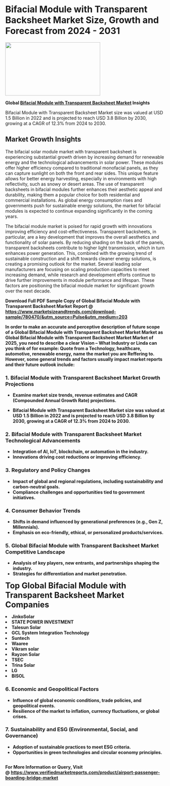 <H1>Bifacial Module with Transparent Backsheet Market Size, Growth and Forecast from 2024 - 2031</H1><img class="aligncenter size-medium wp-image-584254" src="https://thirdeyenews.in/wp-content/uploads/2024/09/Global-Market-Research-300x168.jpeg" alt="" width="300" height="168" /><p><strong>Global&nbsp;<a href="https://www.marketsizeandtrends.com/download-sample/780470/&amp;utm_source=Pulse&amp;utm_medium=203">Bifacial Module with Transparent Backsheet Market</a> Insights</strong></p><p>Bifacial Module with Transparent Backsheet Market size was valued at USD 1.5 Billion in 2022 and is projected to reach USD 3.8 Billion by 2030, growing at a CAGR of 12.3% from 2024 to 2030.</p><p><h2>Market Growth Insights</h2> <p>The bifacial solar module market with transparent backsheet is experiencing substantial growth driven by increasing demand for renewable energy and the technological advancements in solar power. These modules offer higher efficiency compared to traditional monofacial panels, as they can capture sunlight on both the front and rear sides. This unique feature allows for better energy harvesting, especially in environments with high reflectivity, such as snowy or desert areas. The use of transparent backsheets in bifacial modules further enhances their aesthetic appeal and durability, making them a popular choice for both residential and commercial installations. As global energy consumption rises and governments push for sustainable energy solutions, the market for bifacial modules is expected to continue expanding significantly in the coming years.</p> <p><strong></strong></p> <p>The bifacial module market is poised for rapid growth with innovations improving efficiency and cost-effectiveness. Transparent backsheets, in particular, are a key development that improves the overall aesthetics and functionality of solar panels. By reducing shading on the back of the panels, transparent backsheets contribute to higher light transmission, which in turn enhances power generation. This, combined with the growing trend of sustainable construction and a shift towards cleaner energy solutions, is creating a promising outlook for the market. Several leading solar manufacturers are focusing on scaling production capacities to meet increasing demand, while research and development efforts continue to drive further improvements in module performance and lifespan. These factors are positioning the bifacial module market for significant growth over the next decade. <p><strong></p><p><span class=""><strong>Download Full PDF Sample Copy of Global Bifacial Module with Transparent Backsheet Market Report</strong> @ <a href="https://www.marketsizeandtrends.com/download-sample/780470/&amp;utm_source=Pulse&amp;utm_medium=203" target="_blank">https://www.marketsizeandtrends.com/download-sample/780470/&amp;utm_source=Pulse&amp;utm_medium=203</a></span></p><p>In order to make an accurate and perceptive description of future scope of a Global&nbsp;Bifacial Module with Transparent Backsheet Market Market as Global&nbsp;Bifacial Module with Transparent Backsheet Market Market of 2025, you need to describe a clear Vision &ndash; What Industry or Linda can you think of for example: Quote from a Technology, healthcare, automotive, renewable energy, name the market you are Reffering to. However, some general trends and factors usually impact market reports and their future outlook include:</p><h3>1.&nbsp;<strong>Bifacial Module with Transparent Backsheet Market Growth Projections</strong></h3><ul><li>Examine market size trends, revenue estimates and CAGR (Compounded Annual Growth Rate) projections.</li><li><p>Bifacial Module with Transparent Backsheet Market size was valued at USD 1.5 Billion in 2022 and is projected to reach USD 3.8 Billion by 2030, growing at a CAGR of 12.3% from 2024 to 2030.</p></li></ul><h3>2.&nbsp;<strong>Bifacial Module with Transparent Backsheet Market Technological Advancements</strong></h3><ul><li>Integration of AI, IoT, blockchain, or automation in the industry.</li><li>Innovations driving cost reductions or improving efficiency.</li></ul><h3>3.&nbsp;<strong>Regulatory and Policy Changes</strong></h3><ul><li>Impact of global and regional regulations, including sustainability and carbon-neutral goals.</li><li>Compliance challenges and opportunities tied to government initiatives.</li></ul><h3>4.&nbsp;<strong>Consumer Behavior Trends</strong></h3><ul><li>Shifts in demand influenced by generational preferences (e.g., Gen Z, Millennials).</li><li>Emphasis on eco-friendly, ethical, or personalized products/services.</li></ul><h3>5.&nbsp;<strong>Global Bifacial Module with Transparent Backsheet Market Competitive Landscape</strong></h3><ul><li>Analysis of key players, new entrants, and partnerships shaping the industry.</li><li>Strategies for differentiation and market penetration.</li></ul><p data-pm-slice="1 1 []"><span style="color: inherit; font-family: inherit; font-size: 25px;">Top Global Bifacial Module with Transparent Backsheet Market Companies</span></p><div class="" data-test-id=""><p><li>JinkoSolar</li><li> STATE POWER INVESTMENT</li><li> Talesun Solar</li><li> GCL System Integration Technology</li><li> Suntech</li><li> Waaree</li><li> Vikram solar</li><li> Rayzon Solar</li><li> TSEC</li><li> Trina Solar</li><li> LG</li><li> BISOL</li></p></div><h3>6.&nbsp;<strong>Economic and Geopolitical Factors</strong></h3><ul><li>Influence of global economic conditions, trade policies, and geopolitical events.</li><li>Resilience of the market to inflation, currency fluctuations, or global crises.</li></ul><h3>7.&nbsp;<strong>Sustainability and ESG (Environmental, Social, and Governance)</strong></h3><ul><li>Adoption of sustainable practices to meet ESG criteria.</li><li>Opportunities in green technologies and circular economy principles.</li></ul><h2><strong style="font-size: 14px;">For More Information or Query, Visit @&nbsp;</strong><a style="background-color: #ffffff; font-size: 14px;" href="https://www.marketsizeandtrends.com/report/bifacial-module-with-transparent-backsheet-market/" target="_blank">https://www.verifiedmarketreports.com/product/airport-passenger-boarding-bridge-market</a></h2>
